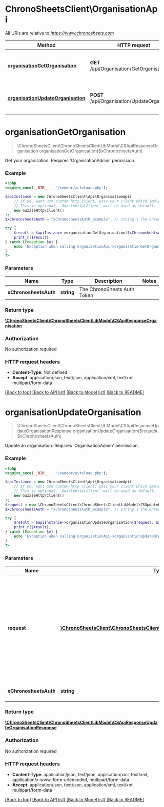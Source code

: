 # ChronoSheetsClient\OrganisationApi

All URIs are relative to *https://www.chronosheets.com*

Method | HTTP request | Description
------------- | ------------- | -------------
[**organisationGetOrganisation**](OrganisationApi.md#organisationGetOrganisation) | **GET** /api/Organisation/GetOrganisation | Get your organisation.    Requires &#39;OrganisationAdmin&#39; permission.
[**organisationUpdateOrganisation**](OrganisationApi.md#organisationUpdateOrganisation) | **POST** /api/Organisation/UpdateOrganisation | Update an organisation.    Requires &#39;OrganisationAdmin&#39; permission.


# **organisationGetOrganisation**
> \ChronoSheetsClient\ChronoSheetsClientLibModel\CSApiResponseOrganisation organisationGetOrganisation($xChronosheetsAuth)

Get your organisation.    Requires 'OrganisationAdmin' permission.

### Example
```php
<?php
require_once(__DIR__ . '/vendor/autoload.php');

$apiInstance = new ChronoSheetsClient\Api\OrganisationApi(
    // If you want use custom http client, pass your client which implements `GuzzleHttp\ClientInterface`.
    // This is optional, `GuzzleHttp\Client` will be used as default.
    new GuzzleHttp\Client()
);
$xChronosheetsAuth = "xChronosheetsAuth_example"; // string | The ChronoSheets Auth Token

try {
    $result = $apiInstance->organisationGetOrganisation($xChronosheetsAuth);
    print_r($result);
} catch (Exception $e) {
    echo 'Exception when calling OrganisationApi->organisationGetOrganisation: ', $e->getMessage(), PHP_EOL;
}
?>
```

### Parameters

Name | Type | Description  | Notes
------------- | ------------- | ------------- | -------------
 **xChronosheetsAuth** | **string**| The ChronoSheets Auth Token |

### Return type

[**\ChronoSheetsClient\ChronoSheetsClientLibModel\CSApiResponseOrganisation**](../Model/CSApiResponseOrganisation.md)

### Authorization

No authorization required

### HTTP request headers

 - **Content-Type**: Not defined
 - **Accept**: application/json, text/json, application/xml, text/xml, multipart/form-data

[[Back to top]](#) [[Back to API list]](../../README.md#documentation-for-api-endpoints) [[Back to Model list]](../../README.md#documentation-for-models) [[Back to README]](../../README.md)

# **organisationUpdateOrganisation**
> \ChronoSheetsClient\ChronoSheetsClientLibModel\CSApiResponseUpdateOrganisationResponse organisationUpdateOrganisation($request, $xChronosheetsAuth)

Update an organisation.    Requires 'OrganisationAdmin' permission.

### Example
```php
<?php
require_once(__DIR__ . '/vendor/autoload.php');

$apiInstance = new ChronoSheetsClient\Api\OrganisationApi(
    // If you want use custom http client, pass your client which implements `GuzzleHttp\ClientInterface`.
    // This is optional, `GuzzleHttp\Client` will be used as default.
    new GuzzleHttp\Client()
);
$request = new \ChronoSheetsClient\ChronoSheetsClientLibModel\CSUpdateOrganisationRequest(); // \ChronoSheetsClient\ChronoSheetsClientLibModel\CSUpdateOrganisationRequest | An Update Organsation Request object containing updated fields.  Make sure to specify the Organsation Id in the request object so that ChronoSheets knows which Organsation to update
$xChronosheetsAuth = "xChronosheetsAuth_example"; // string | The ChronoSheets Auth Token

try {
    $result = $apiInstance->organisationUpdateOrganisation($request, $xChronosheetsAuth);
    print_r($result);
} catch (Exception $e) {
    echo 'Exception when calling OrganisationApi->organisationUpdateOrganisation: ', $e->getMessage(), PHP_EOL;
}
?>
```

### Parameters

Name | Type | Description  | Notes
------------- | ------------- | ------------- | -------------
 **request** | [**\ChronoSheetsClient\ChronoSheetsClientLibModel\CSUpdateOrganisationRequest**](../Model/CSUpdateOrganisationRequest.md)| An Update Organsation Request object containing updated fields.  Make sure to specify the Organsation Id in the request object so that ChronoSheets knows which Organsation to update |
 **xChronosheetsAuth** | **string**| The ChronoSheets Auth Token |

### Return type

[**\ChronoSheetsClient\ChronoSheetsClientLibModel\CSApiResponseUpdateOrganisationResponse**](../Model/CSApiResponseUpdateOrganisationResponse.md)

### Authorization

No authorization required

### HTTP request headers

 - **Content-Type**: application/json, text/json, application/xml, text/xml, application/x-www-form-urlencoded, multipart/form-data
 - **Accept**: application/json, text/json, application/xml, text/xml, multipart/form-data

[[Back to top]](#) [[Back to API list]](../../README.md#documentation-for-api-endpoints) [[Back to Model list]](../../README.md#documentation-for-models) [[Back to README]](../../README.md)

